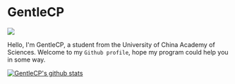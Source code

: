 # GentleCP

![](https://komarev.com/ghpvc/?username=GentleCP&color=yellowgreen)

Hello, I'm GentleCP, a student from the University of China Academy of Sciences. Welcome to my `Github profile`, hope my program could help you in some way.


[![GentleCP's github stats](https://github-readme-stats.vercel.app/api?username=GentleCP&show_icons=true&theme=tokyonight)](https://github.com/anuraghazra/github-readme-stats)


